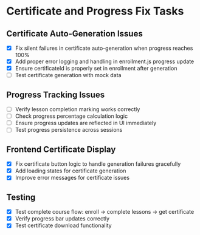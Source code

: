 # Certificate and Progress Fix Tasks

## Certificate Auto-Generation Issues
- [x] Fix silent failures in certificate auto-generation when progress reaches 100%
- [x] Add proper error logging and handling in enrollment.js progress update
- [x] Ensure certificateId is properly set in enrollment after generation
- [ ] Test certificate generation with mock data

## Progress Tracking Issues
- [ ] Verify lesson completion marking works correctly
- [ ] Check progress percentage calculation logic
- [ ] Ensure progress updates are reflected in UI immediately
- [ ] Test progress persistence across sessions

## Frontend Certificate Display
- [x] Fix certificate button logic to handle generation failures gracefully
- [x] Add loading states for certificate generation
- [x] Improve error messages for certificate issues

## Testing
- [x] Test complete course flow: enroll -> complete lessons -> get certificate
- [x] Verify progress bar updates correctly
- [x] Test certificate download functionality
